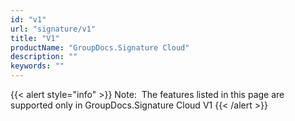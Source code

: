 ```yaml
---
id: "v1"
url: "signature/v1"
title: "V1"
productName: "GroupDocs.Signature Cloud"
description: ""
keywords: ""
---
```


{{< alert style="info" >}}
Note:  The features listed in this page are supported only in GroupDocs.Signature Cloud V1
{{< /alert >}}



